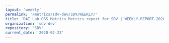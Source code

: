 ```yaml
---
layout: 'weekly'
permalink: '/metrics/sdv-dev/SDV/WEEKLY/'
title: 'DAI Lab OSS Metrics Metrics report for SDV | WEEKLY-REPORT-2020-02-23'
organization: 'sdv-dev'
repository: 'SDV'
current_date: '2020-02-23'
---
```


